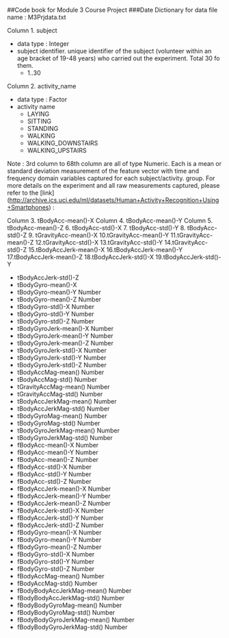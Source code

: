 ##Code book for Module 3 Course Project
###Date Dictionary for data file name : M3Prjdata.txt

Column 1. subject
* data type : Integer
* subject identifier. unique identifier of the subject (volunteer within an age bracket of 19-48 years) who carried out the experiment. Total 30 fo them.
  * 1..30  

Column 2. activity_name
* data type : Factor
* activity name
  * LAYING
  * SITTING
  * STANDING
  * WALKING
  * WALKING_DOWNSTAIRS
  * WALKING_UPSTAIRS

Note : 3rd column to 68th column are all of type Numeric. Each is a mean or standard deviation measurement of the feature vector with time and frequency domain variables captured for each subject/activity. group.
For more details on the experiment and all raw measurements captured, please refer to the [link] (http://archive.ics.uci.edu/ml/datasets/Human+Activity+Recognition+Using+Smartphones) :

Column 3. tBodyAcc-mean()-X
Column 4. tBodyAcc-mean()-Y
Column 5. tBodyAcc-mean()-Z
6. tBodyAcc-std()-X
7. tBodyAcc-std()-Y
8. tBodyAcc-std()-Z
9. tGravityAcc-mean()-X
10.tGravityAcc-mean()-Y
11.tGravityAcc-mean()-Z
12.tGravityAcc-std()-X
13.tGravityAcc-std()-Y
14.tGravityAcc-std()-Z
15.tBodyAccJerk-mean()-X
16.tBodyAccJerk-mean()-Y
17.tBodyAccJerk-mean()-Z
18.tBodyAccJerk-std()-X
19.tBodyAccJerk-std()-Y
* tBodyAccJerk-std()-Z
* tBodyGyro-mean()-X
* tBodyGyro-mean()-Y			Number
* tBodyGyro-mean()-Z			Number
* tBodyGyro-std()-X			Number
* tBodyGyro-std()-Y			Number
* tBodyGyro-std()-Z			Number
* tBodyGyroJerk-mean()-X		Number
* tBodyGyroJerk-mean()-Y		Number
* tBodyGyroJerk-mean()-Z		Number
* tBodyGyroJerk-std()-X		Number
* tBodyGyroJerk-std()-Y		Number
* tBodyGyroJerk-std()-Z		Number
* tBodyAccMag-mean()			Number
* tBodyAccMag-std()			Number
* tGravityAccMag-mean()		Number
* tGravityAccMag-std()			Number
* tBodyAccJerkMag-mean()		Number
* tBodyAccJerkMag-std()		Number
* tBodyGyroMag-mean()		Number
* tBodyGyroMag-std()			Number
* tBodyGyroJerkMag-mean()		Number
* tBodyGyroJerkMag-std()		Number
* fBodyAcc-mean()-X			Number
* fBodyAcc-mean()-Y			Number
* fBodyAcc-mean()-Z			Number
* fBodyAcc-std()-X			Number
* fBodyAcc-std()-Y			Number
* fBodyAcc-std()-Z			Number
* fBodyAccJerk-mean()-X		Number
* fBodyAccJerk-mean()-Y		Number
* fBodyAccJerk-mean()-Z		Number
* fBodyAccJerk-std()-X			Number
* fBodyAccJerk-std()-Y			Number
* fBodyAccJerk-std()-Z			Number
* fBodyGyro-mean()-X			Number
* fBodyGyro-mean()-Y			Number
* fBodyGyro-mean()-Z			Number
* fBodyGyro-std()-X			Number
* fBodyGyro-std()-Y			Number
* fBodyGyro-std()-Z			Number
* fBodyAccMag-mean()		Number
* fBodyAccMag-std()			Number
* fBodyBodyAccJerkMag-mean()	Number
* fBodyBodyAccJerkMag-std()		Number
* fBodyBodyGyroMag-mean()		Number
* fBodyBodyGyroMag-std()		Number
* fBodyBodyGyroJerkMag-mean()	Number
* fBodyBodyGyroJerkMag-std()	Number
